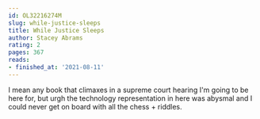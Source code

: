 ```yaml
---
id: OL32216274M
slug: while-justice-sleeps
title: While Justice Sleeps
author: Stacey Abrams
rating: 2
pages: 367
reads:
- finished_at: '2021-08-11'
---
```

I mean any book that climaxes in a supreme court hearing I'm going to be here for, but urgh the technology representation in here was abysmal and I could never get on board with all the chess + riddles.
